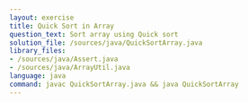 ```yaml
---
layout: exercise
title: Quick Sort in Array
question_text: Sort array using Quick sort
solution_file: /sources/java/QuickSortArray.java
library_files:
- /sources/java/Assert.java
- /sources/java/ArrayUtil.java
language: java
command: javac QuickSortArray.java && java QuickSortArray
---
```


